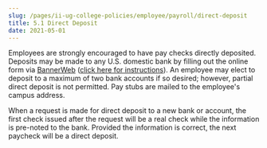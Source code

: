 ```yaml
---
slug: /pages/ii-ug-college-policies/employee/payroll/direct-deposit
title: 5.1 Direct Deposit
date: 2021-05-01
---
```

Employees are strongly encouraged to have pay checks directly deposited. Deposits may be made to any U.S. domestic bank by filling out the online form via [BannerWeb](https://ssb-prod.ec.middlebury.edu/PNTR/twbkwbis.P_WWWLogin?) ([click here for instructions](https://www.middlebury.edu/handbook/assets/online_direct_deposits.pdf)). An employee may elect to deposit to a maximum of two bank accounts if so desired; however, partial direct deposit is not permitted. Pay stubs are mailed to the employee's campus address.

When a request is made for direct deposit to a new bank or account, the first check issued after the request will be a real check while the information is pre-noted to the bank. Provided the information is correct, the next paycheck will be a direct deposit.